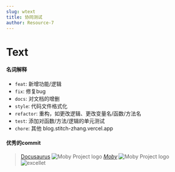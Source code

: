 ```yaml
---
slug: wtext
title: 协同测试
author: Resource-7
---
```



# Text
#### 名词解释
- `feat`: 新增功能/逻辑
- `fix`: 修复bug
- `docs`: 对文档的增删
- `style`: 代码文件格式化
- `refactor`: 重构，如更改逻辑、更改变量名/函数/方法名
- `test`: 添加对函数/方法/逻辑的单元测试
- `chore`: 其他
blog.stitch-zhang.vercel.app
#### 优秀的commit

> [Docusaurus](https://github.com/facebook/docusaurus)
![Moby Project logo](https://v2.docusaurus.io/img/slash-introducing.svg "The Moby Project")
[*Moby*](https://github.com/moby/moby)
![Moby Project logo](https://cdn.jsdelivr.net/gh/stitch-zhang/blog@master/blog/assets/imgs20201128232509.png "The Moby Project")
![excellet](https://cdn.jsdelivr.net/gh/stitch-zhang/blog@master/blog/assets/imgs/excellet.png)
